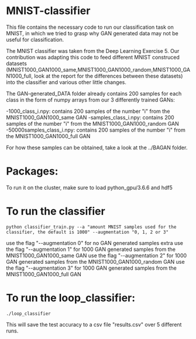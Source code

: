 # MNIST-classifier
This file contains the necessary code to run our classification task on MNIST, in which we tried to grasp why GAN generated data may not be useful for classification. 

The MNIST classifier was taken from the Deep Learning Exercise 5. Our contribution was adapting this code to feed different MNIST construced datasets (MNIST1000_GAN1000_same,MNIST1000_GAN1000_random,MNIST1000_GAN1000_full, look at the report for the differences between these datasets) into the classifier and various other little changes.

The GAN-generated_DATA folder already contains 200 samples for each class in the form of numpy arrays from our 3 differently trained GANs:

-1000_class_i.npy: contains 200 samples of the number "i" from the MNIST1000_GAN1000_same GAN
-samples_class_i.npy: contains 200 samples of the number "i" from the MNIST1000_GAN1000_random GAN
-50000samples_class_i.npy: contains 200 samples of the number "i" from the MNIST1000_GAN1000_full GAN


For how these samples can be obtained, take a look at the ../BAGAN folder.

# Packages:

To run it on the cluster, make sure to load python_gpu/3.6.6 and hdf5

# To run the classifier
```
python classifier_train.py --a "amount MNIST samples used for the classifier, the default is 1000" --augmentation "0, 1, 2 or 3"
```

use the flag "--augmentation 0" for no GAN generated samples extra
use the flag "--augmentation 1" for 1000 GAN generated samples from the MNIST1000_GAN1000_same GAN 
use the flag "--augmentation 2" for 1000 GAN generated samples from the MNIST1000_GAN1000_random GAN 
use the flag "--augmentation 3" for 1000 GAN generated samples from the MNIST1000_GAN1000_full GAN 

# To run the loop_classifier:
```
./loop_classifier
```
This will save the test accuracy to a csv file "results.csv" over 5 different runs.
